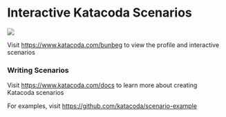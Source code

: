 # Interactive Katacoda Scenarios

[![](http://shields.katacoda.com/katacoda/bunbeg/count.svg)](https://www.katacoda.com/bunbeg "Get your profile on Katacoda.com")

Visit https://www.katacoda.com/bunbeg to view the profile and interactive scenarios

### Writing Scenarios
Visit https://www.katacoda.com/docs to learn more about creating Katacoda scenarios

For examples, visit https://github.com/katacoda/scenario-example
